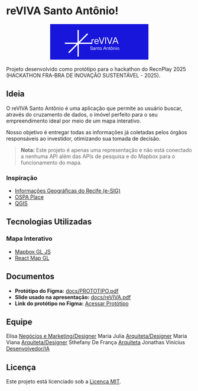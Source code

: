 # reVIVA Santo Antônio!

<div align="center">
  <img src="public/logo.jpg" alt="Logo do Projeto">
</div>

Projeto desenvolvido como protótipo para o hackathon do RecnPlay 2025 (HACKATHON FRA-BRA DE INOVAÇÃO SUSTENTÁVEL - 2025).

## Ideia

O reVIVA Santo Antônio é uma aplicação que permite ao usuário buscar, através do cruzamento de dados, o imóvel perfeito para o seu empreendimento ideal por meio de um mapa interativo.

Nosso objetivo é entregar todas as informações já coletadas pelos órgãos responsáveis ao investidor, otimizando sua tomada de decisão.

> **Nota:** Este projeto é apenas uma representação e não está conectado a nenhuma API além das APIs de pesquisa e do Mapbox para o funcionamento do mapa.

### Inspiração

- [Informações Geográficas do Recife (e-SIG)](https://www2.recife.pe.gov.br/servico/informacoes-geograficas-do-recife-esig)
- [OSPA Place](https://www.ospa.place/)
- [QGIS](https://qgis.org/)

## Tecnologias Utilizadas

### Mapa Interativo
- [Mapbox GL JS](https://docs.mapbox.com/mapbox-gl-js/api/)
- [React Map GL](https://visgl.github.io/react-map-gl/)

## Documentos

- **Protótipo do Figma:** [docs/PROTOTIPO.pdf](docs/PROTOTIPO.pdf)
- **Slide usado na apresentação:** [docs/reVIVA.pdf](docs/reVIVA.pdf)
- **Link do protótipo no Figma:** [Acessar Protótipo](https://www.figma.com/proto/gLib3130WRGDICWLWx8XES/HACKA-PROTOTIPO?node-id=155-12&t=bLHXdmiKtZbzZMxP-1)

## Equipe

Elisa             [Negócios e Marketing/Designer]()
Maria Julia       [Arquiteta/Designer](https://www.linkedin.com/in/-majujab)
Maria Viana       [Arquiteta/Designer]()
Sthefany De França [Arquiteta](https://www.linkedin.com/in/sthefany-de-fran%C3%A7a-lima-672b54147/)
Jonathas Vinicius  [Desenvolvedor/IA](https://www.linkedin.com/in/-jonathasvinicius/)

## Licença

Este projeto está licenciado sob a [Licença MIT](LICENSE).
